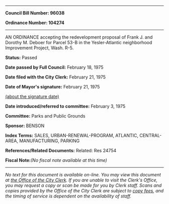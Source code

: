 

********

**Council Bill Number: 96038**
   
**Ordinance Number: 104274**
********

 AN ORDINANCE accepting the redevelopment proposal of Frank J. and Dorothy M. Deboer for Parcel 53-B in the Yesler-Atlantic neighborhood Improvement Project, Wash. R-5.

**Status:** Passed
   
**Date passed by Full Council:** February 18, 1975
   
**Date filed with the City Clerk:** February 21, 1975
   
**Date of Mayor's signature:** February 21, 1975
   
[(about the signature date)](/~public/approvaldate.htm)
   
   
   
**Date introduced/referred to committee:** February 3, 1975
   
**Committee:** Parks and Public Grounds
   
**Sponsor:** BENSON
   
   
**Index Terms:** SALES, URBAN-RENEWAL-PROGRAM, ATLANTIC, CENTRAL-AREA, MANUFACTURING, PARKING

**References/Related Documents:** Related: Res 24754

**Fiscal Note:**_(No fiscal note available at this time)_
********

_No text for this document is available on-line. You may view this document at [the Office of the City Clerk](http://www.seattle.gov/leg/clerk/contactUs.htm). If you are unable to visit the Clerk's Office, you may request a copy or scan be made for you by Clerk staff. Scans and copies provided by the Office of the City Clerk are subject to [copy fees](http://clerk.seattle.gov/~public/clerkfees.htm), and the timing of service is dependent on the availability of staff._

